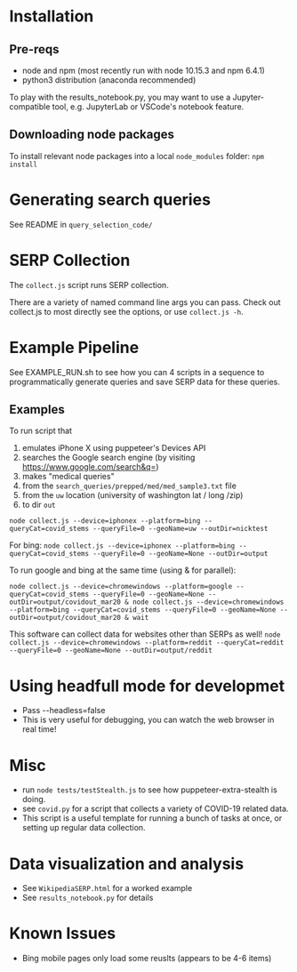 # Installation
## Pre-reqs
* node and npm (most recently run with node 10.15.3 and npm 6.4.1)
* python3 distribution (anaconda recommended)

To play with the results_notebook.py, you may want to use a Jupyter-compatible tool, e.g. JupyterLab or VSCode's notebook feature.

## Downloading node packages
To install relevant node packages into a local `node_modules` folder:
`npm install`

# Generating search queries
See README in `query_selection_code/`

# SERP Collection
The `collect.js` script runs SERP collection.

There are a variety of named command line args you can pass. Check out collect.js to most directly see the options, or use `collect.js -h`.

# Example Pipeline
See EXAMPLE_RUN.sh to see how you can 4 scripts in a sequence to programmatically generate queries and save SERP data for these queries.

## Examples

To run script that
1) emulates iPhone X using puppeteer's Devices API
2) searches the Google search engine (by visiting https://www.google.com/search&q=)
3) makes "medical queries"
4) from the `search_queries/prepped/med/med_sample3.txt` file
5) from the `uw` location (university of washington lat / long /zip)
6) to dir `out`

`node collect.js --device=iphonex --platform=bing --queryCat=covid_stems --queryFile=0 --geoName=uw --outDir=nicktest`


For bing:
`node collect.js --device=iphonex --platform=bing --queryCat=covid_stems --queryFile=0 --geoName=None --outDir=output`

To run google and bing at the same time (using & for parallel):

`node collect.js --device=chromewindows --platform=google --queryCat=covid_stems --queryFile=0 --geoName=None --outDir=output/covidout_mar20 & node collect.js --device=chromewindows --platform=bing --queryCat=covid_stems --queryFile=0 --geoName=None --outDir=output/covidout_mar20 & wait`



This software can collect data for websites other than SERPs as well!
`node collect.js --device=chromewindows --platform=reddit --queryCat=reddit --queryFile=0 --geoName=None --outDir=output/reddit`


# Using headfull mode for developmet
* Pass --headless=false
* This is very useful for debugging, you can watch the web browser in real time!

# Misc
* run `node tests/testStealth.js` to see how puppeteer-extra-stealth is doing.
* see `covid.py` for a script that collects a variety of COVID-19 related data. 
* This script is a useful template for running a bunch of tasks at once, or setting up regular data collection.


# Data visualization and analysis
* See `WikipediaSERP.html` for a worked example
* See `results_notebook.py` for details


# Known Issues
* Bing mobile pages only load some reuslts (appears to be 4-6 items)

